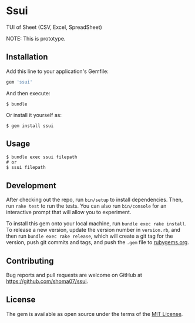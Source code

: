 # Ssui

TUI of Sheet (CSV, Excel, SpreadSheet)

NOTE: This is prototype.

## Installation

Add this line to your application's Gemfile:

```ruby
gem 'ssui'
```

And then execute:

    $ bundle

Or install it yourself as:

    $ gem install ssui

## Usage

```
$ bundle exec ssui filepath
# or
$ ssui filepath
```

## Development

After checking out the repo, run `bin/setup` to install dependencies. Then, run `rake test` to run the tests. You can also run `bin/console` for an interactive prompt that will allow you to experiment.

To install this gem onto your local machine, run `bundle exec rake install`. To release a new version, update the version number in `version.rb`, and then run `bundle exec rake release`, which will create a git tag for the version, push git commits and tags, and push the `.gem` file to [rubygems.org](https://rubygems.org).

## Contributing

Bug reports and pull requests are welcome on GitHub at https://github.com/shoma07/ssui.

## License

The gem is available as open source under the terms of the [MIT License](https://opensource.org/licenses/MIT).
